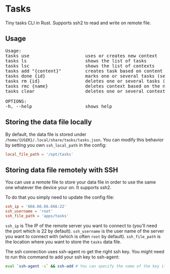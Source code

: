 # Tasks

Tiny tasks CLI in Rust.
Supports ssh2 to read and write on remote file.

## Usage

<pre>
Usage:
tasks use                     uses or creates new context
tasks ls                      shows the list of tasks
tasks lsc                     shows the list of contexts
tasks add "{content}"         creates task based on content string
tasks done {id}               marks one or several tasks (separated by a comma) as done 
tasks rm {id}                 deletes one or several tasks (separated by a comma) based on the id 
tasks rmc {name}              deletes context based on the name
tasks clear                   deletes one or several contexts (separated by a comma) based on the name 

OPTIONS:
-h, --help                    shows help
</pre>

## Storing the data file locally

By default, the data file is stored under `/home/{USER}/.local/share/tasks/tasks.json`.
You can modify this behavior by setting you own `ssh_local_path` in the config:

```toml
local_file_path = '/opt/tasks'
```

## Storing data file remotely with SSH

You can use a remote file to store your data file in order to use the same one whatever the device your on.
It supports ssh2.

To do that you simply need to  update the config file:

```toml
ssh_ip = '666.66.66.666:22' 
ssh_username = 'root'
ssh_file_path = 'apps/tasks'
```
`ssh_ip` is The IP of the remote server you want to connect to (you'll need the port which is 22 by default).
`ssh_username` is the user name of the server you want to connect with (which is often `root` by default).
`ssh_file_path` is the location where you want to store the `tasks` data file.

The ssh connection uses ssh-agent ro get the right ssh key.
You might need to run this command to add your ssh key to ssh-agent:
```bash
eval `ssh-agent -s` && ssh-add # You can specify the name of the key if you are using a different one
```
